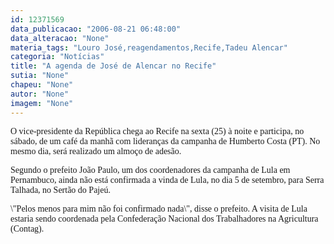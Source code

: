 ```yaml
---
id: 12371569
data_publicacao: "2006-08-21 06:48:00"
data_alteracao: "None"
materia_tags: "Louro José,reagendamentos,Recife,Tadeu Alencar"
categoria: "Notícias"
title: "A agenda de José de Alencar no Recife"
sutia: "None"
chapeu: "None"
autor: "None"
imagem: "None"
---
```

<p><P><FONT face=Verdana>O vice-presidente da República chega ao Recife na sexta (25) à noite e participa, no sábado, de um café da manhã com lideranças da campanha de Humberto Costa (PT). No mesmo dia, será realizado um almoço de adesão. </FONT></P></p>
<p><P><FONT face=Verdana>Segundo o prefeito João Paulo, um dos coordenadores da campanha de Lula em Pernambuco, ainda não está confirmada a vinda de Lula, no dia 5 de setembro, para Serra Talhada, no Sertão do Pajeú. </FONT></P></p>
<p><P><FONT face=Verdana>\"Pelos menos para mim não foi confirmado nada\", disse o prefeito. A visita de Lula estaria sendo coordenada pela Confederação Nacional dos Trabalhadores na Agricultura (Contag).</FONT></P> </p>
